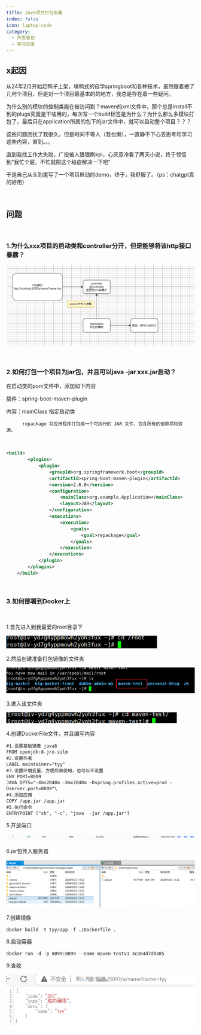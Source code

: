 ```yaml
---
title: Java项目打包部署
index: false
icon: laptop-code
category:
  - 开发笔记
  - 学习记录
---
```



## x起因

从24年2月开始赶鸭子上架，填鸭式的自学springboot和各种技术，虽然跟着做了几何个项目，但是对一个项目最基本的的地方，我总是存在着一些疑问。

为什么别的模块的控制类能在被访问到？maven的xml文件中，那个总是install不到的plugs究竟是干啥用的，每次写一个build标签是为什么？为什么那么多模块打包了，最后只在application所属的包下的jar文件中，就可以启动整个项目？？？

这些问题困扰了我很久，但是时间不等人（我也懒），一直静不下心去思考和学习这些内容，直到。。。

直到我找工作大失败，广投被人狠狠刷kpi，心灰意冷看了两天小说，终于领悟到“我忙个屁，不忙就把这个结症解决一下吧”

于是自己从头到尾写了一个项目启动的demo，终于，我舒服了。（ps：chatgpt真的好用）

<br/>

## 问题

<br/>

### 1.为什么xxx项目的启动类和controller分开，但是能够将该http接口暴露？

![截图](407086fdc0227145ffabae31b2c13210.png)

<br/>

### 2.如何打包一个项目为jar包，并且可以java -jar xxx.jar启动？

在启动类的pom文件中，添加如下内容

插件：spring-boot-maven-plugin

内容：mainClass 指定启动类

		  repackage 将应用程序打包成一个可执行的 JAR 文件，包含所有的依赖项和资	            源。

<br/>

```xml
<build>
        <plugins>
            <plugin>
                <groupId>org.springframework.boot</groupId>
                <artifactId>spring-boot-maven-plugin</artifactId>
                <version>2.6.0</version>
                <configuration>
                    <mainClass>org.example.Application</mainClass>
                    <layout>JAR</layout>
                </configuration>
                <executions>
                    <execution>
                        <goals>
                            <goal>repackage</goal>
                        </goals>
                    </execution>
                </executions>
            </plugin>
        </plugins>
    </build>
```

<br/>

### 3.如何部署到Docker上

<br/>

1.首先进入到我最爱的root目录下

![截图](60b7505d06bd88a10eb13fc8aae7fe53.png)

2.然后创建准备打包镜像的文件夹

![截图](c87e3e2d0ff987a46f361e4ad3f61469.png)

3.进入该文件夹

![截图](c08d99ab2e1b2254df5cfcb24acb9325.png)

4.创建DockerFile文件，并且编写内容

```
#1.设置基础镜像 java8
FROM openjdk:8-jre-silm
#2.设置作者
LABEL maintainer="tyy"
#3.设置环境变量，方便后面使用，也可以不设置
ENV PORT=8099
JAVA_OPTS="-Xms2048m -Xmx2048m -Dspring.profiles.active=prod -Dserver.port=8099"\
#4.添加应用
COPY /app.jar /app.jar
#5.执行命令
ENTRYPOINT ["sh", "-c", "java  -jar /app.jar"]

```

5.开放端口

![截图](aad6fc7e14187133eb0f344ee8b1e1de.png)

6.jar包传入服务器

![截图](5dd696b0a79383f0ed692eaa2db4a7d0.png)

7.创建镜像

```
docker build -t tyy/app -f ./Dockerfile .
```

8.启动容器

```
docker run -d -p 8099:8099 --name maven-testv1 3ca64d7d0385
```

9.查收

![截图](6fdfbd2bbe3be60018d0d95d08c839ea.png)